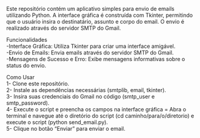 Este repositório contém um aplicativo simples para envio de emails utilizando Python. A interface gráfica é construída com Tkinter, permitindo que o usuário insira o destinatário, assunto e corpo do email. O envio é realizado através do servidor SMTP do Gmail. <br>

Funcionalidades <br>
-Interface Gráfica: Utiliza Tkinter para criar uma interface amigável. <br>
-Envio de Emails: Envia emails através do servidor SMTP do Gmail. <br>
-Mensagens de Sucesso e Erro: Exibe mensagens informativas sobre o status do envio. <br>

Como Usar <br>
1- Clone este repositório. <br>
2- Instale as dependências necessárias (smtplib, email, tkinter). <br>
3- Insira suas credenciais do Gmail no código (smtp_user e smtp_password). <br>
4- Execute o script e preencha os campos na interface gráfica = Abra o terminal e navegue até o diretório do script (cd caminho/para/o/diretorio) e execute o script (python send_email.py). <br>
5- Clique no botão “Enviar” para enviar o email.